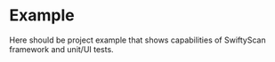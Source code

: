 # Example
Here should be project example that shows capabilities of SwiftyScan framework and unit/UI tests.
